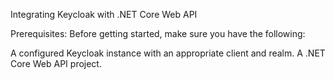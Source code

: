 Integrating Keycloak with .NET Core Web API

Prerequisites:
Before getting started, make sure you have the following:

A configured Keycloak instance with an appropriate client and realm.
A .NET Core Web API project.
